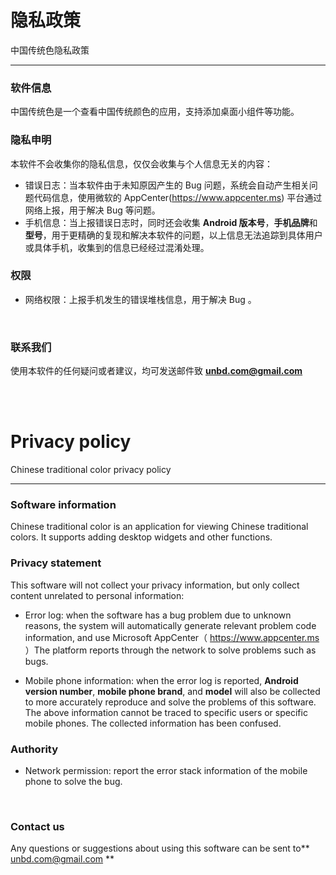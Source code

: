 # 隐私政策
中国传统色隐私政策
___


### 软件信息
中国传统色是一个查看中国传统颜色的应用，支持添加桌面小组件等功能。


### 隐私申明
本软件不会收集你的隐私信息，仅仅会收集与个人信息无关的内容：
- 错误日志：当本软件由于未知原因产生的 Bug 问题，系统会自动产生相关问题代码信息，使用微软的 AppCenter(https://www.appcenter.ms) 平台通过网络上报，用于解决 Bug 等问题。
- 手机信息：当上报错误日志时，同时还会收集 **Android 版本号**，**手机品牌**和**型号**，用于更精确的复现和解决本软件的问题，以上信息无法追踪到具体用户或具体手机，收集到的信息已经经过混淆处理。


### 权限
- 网络权限：上报手机发生的错误堆栈信息，用于解决 Bug 。


<br/>

### 联系我们
使用本软件的任何疑问或者建议，均可发送邮件致 **unbd.com@gmail.com**

<br/>
<br/>

# Privacy policy

Chinese traditional color privacy policy

___




### Software information

Chinese traditional color is an application for viewing Chinese traditional colors. It supports adding desktop widgets and other functions.




### Privacy statement

This software will not collect your privacy information, but only collect content unrelated to personal information:

- Error log: when the software has a bug problem due to unknown reasons, the system will automatically generate relevant problem code information, and use Microsoft AppCenter（ https://www.appcenter.ms ）The platform reports through the network to solve problems such as bugs.

- Mobile phone information: when the error log is reported, **Android version number**, **mobile phone brand**, and **model** will also be collected to more accurately reproduce and solve the problems of this software. The above information cannot be traced to specific users or specific mobile phones. The collected information has been confused.




### Authority

- Network permission: report the error stack information of the mobile phone to solve the bug.




<br/>



### Contact us

Any questions or suggestions about using this software can be sent to** unbd.com@gmail.com **